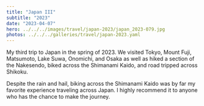 ```yaml
---
title: "Japan III"
subtitle: "2023"
date: "2023-04-07"
hero: ../../../images/travel/japan-2023/japan_2023-079.jpg
photos: ../../../galleries/travel/japan-2023.yaml
---
```


My third trip to Japan in the spring of 2023. We visited Tokyo, Mount Fuji, Matsumoto, Lake Suwa, Onomichi, and Osaka as well as hiked a section of the Nakesendo, biked across the Shimanami Kaido, and road tripped across Shikoku.

Despite the rain and hail, biking across the Shimanami Kaido was by far my favorite experience traveling across Japan. I highly recommend it to anyone who has the chance to make the journey.